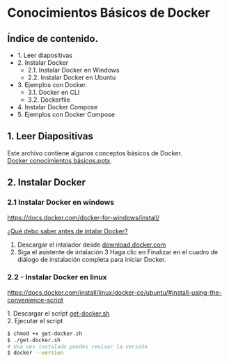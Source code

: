 # Conocimientos Básicos de Docker

## Índice de contenido.
* 1\. Leer diapositivas
* 2\. Instalar Docker
    * 2.1. Instalar Docker en Windows
    * 2.2. Instalar Docker en Ubuntu
* 3\. Ejemplos con Docker.
    * 3.1. Docker en CLI
    * 3.2. Dockerfile
* 4\. Instalar Docker Compose
* 5\. Ejemplos con Docker Compose

## 1. Leer Diapositivas
Este archivo contiene algunos conceptos básicos de Docker. \
[Docker conocimientos básicos.pptx](https://github.com/burongtz/apuntes/raw/master/docker/Docker%20conocimientos%20b%C3%A1sicos.pptx).

## 2. Instalar Docker

### 2.1 Instalar Docker en windows
https://docs.docker.com/docker-for-windows/install/

[¿Qué debo saber antes de intalar Docker?](https://docs.docker.com/docker-for-windows/install/#what-to-know-before-you-install)

1. Descargar el intalador desde [download.docker.com](https://download.docker.com/win/stable/Docker%20for%20Windows%20Installer.exe)
2. Siga el asistente de intalación
3 Haga clic en Finalizar en el cuadro de diálogo de instalación completa para iniciar Docker.

### 2.2 - Instalar Docker en linux
https://docs.docker.com/install/linux/docker-ce/ubuntu/#install-using-the-convenience-script

1\. Descargar el script [get-docker.sh](https://get.docker.com/) \
2\. Ejecutar el script
```bash
$ chmod +x get-docker.sh
$ ./get-docker.sh
# Una ves instalado puedes revisar la versión
$ docker --version
```